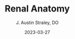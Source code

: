 ---
title: Renal Anatomy
author: J. Austin Straley, DO
date: 2023-03-27
categories: 
    - Nephrology
---